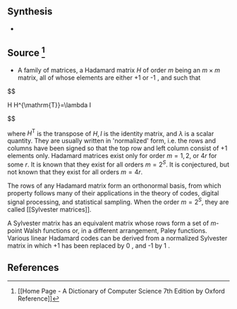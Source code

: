 ## Synthesis
- 
## Source [^1]
- A family of matrices, a Hadamard matrix $H$ of order $m$ being an $m \times m$ matrix, all of whose elements are either +1 or -1 , and such that

  

$$

H H^{\mathrm{T}}=\lambda I

$$

  

where $H^{\mathrm{T}}$ is the transpose of $H, I$ is the identity matrix, and $\lambda$ is a scalar quantity. They are usually written in 'normalized' form, i.e. the rows and columns have been signed so that the top row and left column consist of +1 elements only. Hadamard matrices exist only for order $m=1,2$, or $4 r$ for some $r$. It is known that they exist for all orders $m=2^{S}$. It is conjectured, but not known that they exist for all orders $m=4 r$.

  

The rows of any Hadamard matrix form an orthonormal basis, from which property follows many of their applications in the theory of codes, digital signal processing, and statistical sampling. When the order $m=2^{S}$, they are called [[Sylvester matrices]].

  

A Sylvester matrix has an equivalent matrix whose rows form a set of $m$-point Walsh functions or, in a different arrangement, Paley functions. Various linear Hadamard codes can be derived from a normalized Sylvester matrix in which +1 has been replaced by 0 , and -1 by 1 .
## References

[^1]: [[Home Page - A Dictionary of Computer Science 7th Edition by Oxford Reference]]